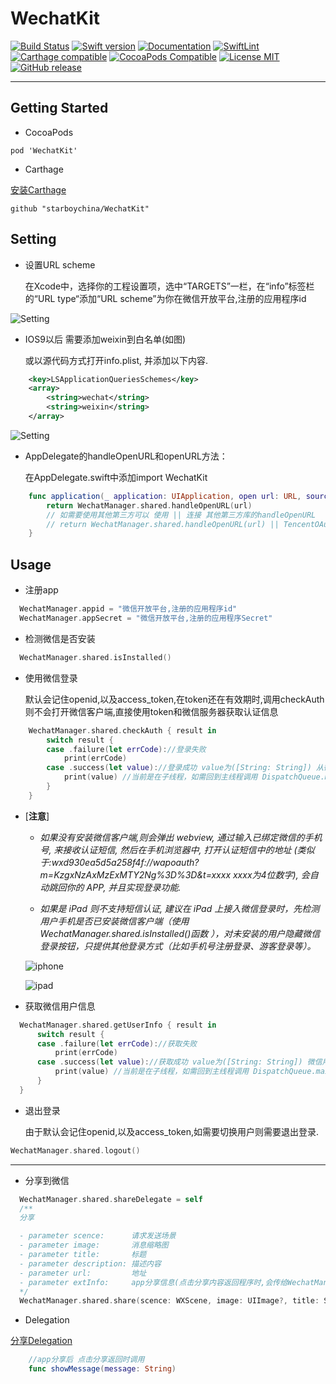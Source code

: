 # WechatKit

[![Build Status](https://travis-ci.org/Xinguang/WechatKit.svg)](https://travis-ci.org/Xinguang/WechatKit)
[![Swift version](https://img.shields.io/badge/swift-3.0-orange.svg)](https://developer.apple.com/swift/)
[![Documentation](http://xinguang.github.io/WechatKit/badge.svg)](http://xinguang.github.io/WechatKit/)
[![SwiftLint](https://img.shields.io/badge/SwiftLint-passing-brightgreen.svg)](https://github.com/realm/SwiftLint)
[![Carthage compatible](https://img.shields.io/badge/Carthage-compatible-4BC51D.svg?style=flat)](https://github.com/Carthage/Carthage)
[![CocoaPods Compatible](https://img.shields.io/badge/CocoaPods-Compatible-4BC51D.svg?style=flat)](https://cocoapods.org/pods/WechatKit)
[![License MIT](https://img.shields.io/badge/License-MIT-blue.svg?style=flat)](https://tldrlegal.com/license/mit-license)
[![GitHub release](https://img.shields.io/github/release/starboychina/WechatKit.svg)](https://github.com/starboychina/WechatKit/releases)

---
## Getting Started
- CocoaPods

```ogdl
pod 'WechatKit'
```

- Carthage

[安装Carthage](https://github.com/starboychina/WechatKit/blob/master/Carthage.md)

```ogdl
github "starboychina/WechatKit"
```

## Setting

- 设置URL scheme

    在Xcode中，选择你的工程设置项，选中“TARGETS”一栏，在“info”标签栏的“URL type“添加“URL scheme”为你在微信开放平台,注册的应用程序id

![Setting](https://raw.githubusercontent.com/starboychina/WechatKit/master/demo/setting.png)

- IOS9以后 需要添加weixin到白名单(如图)

    或以源代码方式打开info.plist, 并添加以下内容.

```xml
	<key>LSApplicationQueriesSchemes</key>
	<array>
		<string>wechat</string>
		<string>weixin</string>
	</array>
```
![Setting](https://raw.githubusercontent.com/starboychina/WechatKit/master/demo/info.plist.png)

- AppDelegate的handleOpenURL和openURL方法：

    在AppDelegate.swift中添加import WechatKit

```swift
    func application(_ application: UIApplication, open url: URL, sourceApplication: String?, annotation: Any) -> Bool {
        return WechatManager.shared.handleOpenURL(url)
        // 如需要使用其他第三方可以 使用 || 连接 其他第三方库的handleOpenURL
        // return WechatManager.shared.handleOpenURL(url) || TencentOAuth.HandleOpenURL(url) || WeiboSDK.handleOpenURL(url, delegate: SinaWeiboManager.shared) ......
    }
```

## Usage
- 注册app

```swift
  WechatManager.appid = "微信开放平台,注册的应用程序id"
  WechatManager.appSecret = "微信开放平台,注册的应用程序Secret"
```
- 检测微信是否安装

```swift
  WechatManager.shared.isInstalled()
```
- 使用微信登录

    默认会记住openid,以及access_token,在token还在有效期时,调用checkAuth则不会打开微信客户端,直接使用token和微信服务器获取认证信息

```swift
    WechatManager.shared.checkAuth { result in
        switch result {
        case .failure(let errCode)://登录失败
            print(errCode)
        case .success(let value)://登录成功 value为([String: String]) 从微信返回的openid access_token 以及 refresh_token
            print(value) //当前是在子线程，如需回到主线程调用 DispatchQueue.main.async { print(value) }
        }
    }
```
- [**注意**]

    - *如果没有安装微信客户端,则会弹出 webview, 通过输入已绑定微信的手机号, 来接收认证短信, 然后在手机浏览器中,
    打开认证短信中的地址 (类似于:wxd930ea5d5a258f4f://wapoauth?m=KzgxNzAxMzExMTY2Ng%3D%3D&t=xxxx xxxx为4位数字), 会自动跳回你的 APP, 并且实现登录功能.*

    - *如果是 iPad 则不支持短信认证, 建议在 iPad 上接入微信登录时，先检测用户手机是否已安装微信客户端（使用WechatManager.shared.isInstalled()函数 ），对未安装的用户隐藏微信登录按钮，只提供其他登录方式（比如手机号注册登录、游客登录等）。*

  ![iphone](https://raw.githubusercontent.com/starboychina/WechatKit/master/demo/iphone.png)

  ![ipad](https://raw.githubusercontent.com/starboychina/WechatKit/master/demo/ipad.png)

- 获取微信用户信息

```swift
  WechatManager.shared.getUserInfo { result in
      switch result {
      case .failure(let errCode)://获取失败
          print(errCode)
      case .success(let value)://获取成功 value为([String: String]) 微信用户基本信息
          print(value) //当前是在子线程，如需回到主线程调用 DispatchQueue.main.async { print(value) }
      }
  }
```
- 退出登录

    由于默认会记住openid,以及access_token,如需要切换用户则需要退出登录.

```swift
WechatManager.shared.logout()
```

---

- 分享到微信

```swift
  WechatManager.shared.shareDelegate = self
  /**
  分享

  - parameter scence:      请求发送场景
  - parameter image:       消息缩略图
  - parameter title:       标题
  - parameter description: 描述内容
  - parameter url:         地址
  - parameter extInfo:     app分享信息(点击分享内容返回程序时,会传给WechatManagerShareDelegate.showMessage(message: String)
  */
  WechatManager.shared.share(scence: WXScene, image: UIImage?, title: String, description: String, url: String? = default, extInfo: String? = default)
```

- Delegation

[分享Delegation](https://github.com/starboychina/WechatKit/blob/master/WechatKit/WechatManagerShareDelegate.swift)

```swift
    //app分享后 点击分享返回时调用
    func showMessage(message: String)
```
